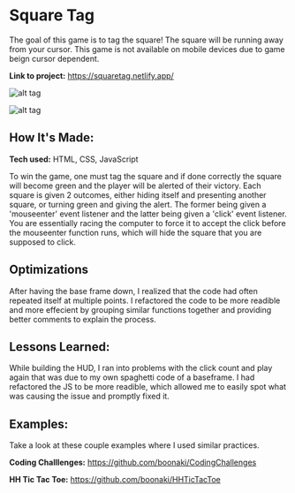 # Square Tag
The goal of this game is to tag the square! The square will be running away from your cursor.
This game is not available on mobile devices due to game beign cursor dependent.

**Link to project:** https://squaretag.netlify.app/

![alt tag](https://user-images.githubusercontent.com/91851563/169212550-78d6a684-4075-4254-96a2-20d65243921d.png)

![alt tag](https://user-images.githubusercontent.com/91851563/169212701-31708918-93c8-4799-ab04-cb6b313ac6d7.png)

## How It's Made:

**Tech used:** HTML, CSS, JavaScript

To win the game, one must tag the square and if done correctly the square will become green and the player will be alerted of their victory. Each square is given 2 outcomes, either hiding itself and presenting another square, or turning green and giving the alert. The former being given a 'mouseenter' event listener and the latter being given a 'click' event listener. You are essentially racing the computer to force it to accept the click before the mouseenter function runs, which will hide the square that you are supposed to click.

## Optimizations

After having the base frame down, I realized that the code had often repeated itself at multiple points. I refactored the code to be more readible and more effecient by grouping similar functions together and providing better comments to explain the process.

## Lessons Learned:

While building the HUD, I ran into problems with the click count and play again that was due to my own spaghetti code of a baseframe. I had refactored the JS to be more readible, which allowed me to easily spot what was causing the issue and promptly fixed it.

## Examples:
Take a look at these couple examples where I used similar practices.

**Coding Challlenges:** https://github.com/boonaki/CodingChallenges

**HH Tic Tac Toe:** https://github.com/boonaki/HHTicTacToe

